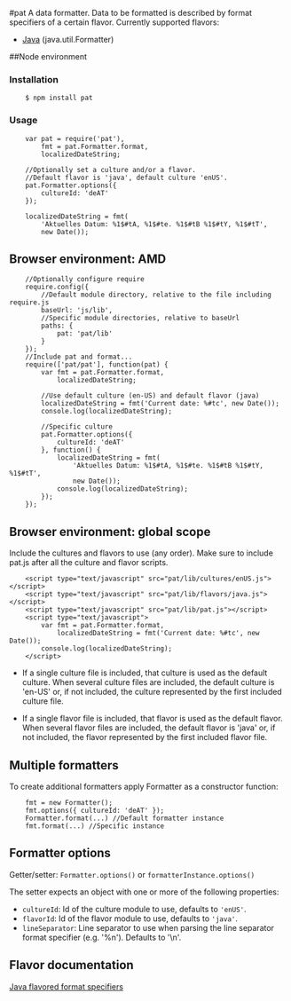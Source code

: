 #pat
A data formatter. Data to be formatted is described by format specifiers of a
certain flavor. Currently supported flavors:

+ [Java](https://github.com/mpecherstorfer/pat/blob/master/lib/flavors/java.md) (java.util.Formatter)

##Node environment
### Installation

        $ npm install pat

### Usage

        var pat = require('pat'),
            fmt = pat.Formatter.format,
            localizedDateString;

        //Optionally set a culture and/or a flavor.
        //Default flavor is 'java', default culture 'enUS'.
        pat.Formatter.options({
            cultureId: 'deAT'
        });

        localizedDateString = fmt(
            'Aktuelles Datum: %1$#tA, %1$#te. %1$#tB %1$#tY, %1$#tT',
            new Date());

## Browser environment: AMD

        //Optionally configure require
        require.config({
            //Default module directory, relative to the file including require.js
            baseUrl: 'js/lib',
            //Specific module directories, relative to baseUrl
            paths: {
                pat: 'pat/lib'
            }
        });
        //Include pat and format...
        require(['pat/pat'], function(pat) {
            var fmt = pat.Formatter.format,
                localizedDateString;
        
            //Use default culture (en-US) and default flavor (java)
            localizedDateString = fmt('Current date: %#tc', new Date());
            console.log(localizedDateString);
        
            //Specific culture
            pat.Formatter.options({
                cultureId: 'deAT'
            }, function() {
                localizedDateString = fmt(
                    'Aktuelles Datum: %1$#tA, %1$#te. %1$#tB %1$#tY, %1$#tT',
                    new Date());
                console.log(localizedDateString);
            });
        });

## Browser environment: global scope
Include the cultures and flavors to use (any order). Make sure to include pat.js
after all the culture and flavor scripts.

        <script type="text/javascript" src="pat/lib/cultures/enUS.js"></script>
        <script type="text/javascript" src="pat/lib/flavors/java.js"></script>
        <script type="text/javascript" src="pat/lib/pat.js"></script>
        <script type="text/javascript">
            var fmt = pat.Formatter.format,
                localizedDateString = fmt('Current date: %#tc', new Date());
            console.log(localizedDateString);
        </script>

+ If a single culture file is included, that culture is used as the default culture.
When several culture files are included, the default culture is 'en-US' or, if not
included, the culture represented by the first included culture file.

+ If a single flavor file is included, that flavor is used as the default flavor.
When several flavor files are included, the default flavor is 'java' or, if not
included, the flavor represented by the first included flavor file.

## Multiple formatters
To create additional formatters apply Formatter as a constructor function:

        fmt = new Formatter();
        fmt.options({ cultureId: 'deAT' });
        Formatter.format(...) //Default formatter instance
        fmt.format(...) //Specific instance

## Formatter options
Getter/setter: ```Formatter.options()``` or ```formatterInstance.options()```

The setter expects an object with one or more of the following properties:

+ ```cultureId```: Id of the culture module to use, defaults to ```'enUS'```.
+ ```flavorId```: Id of the flavor module to use, defaults to ```'java'```.
+ ```lineSeparator```: Line separator to use when parsing the line separator format
  specifier (e.g. '%n'). Defaults to '\n'.

## Flavor documentation
[Java flavored format specifiers](https://github.com/mpecherstorfer/pat/blob/master/lib/flavors/java.md)

